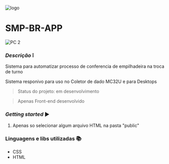 ![logo](https://user-images.githubusercontent.com/58003503/94343747-b7da6a80-fff0-11ea-9859-323782609ce5.png)



# SMP-BR-APP

![PC 2](https://user-images.githubusercontent.com/58003503/94344091-51a31700-fff3-11ea-9b75-f311ad7e3299.JPG)



### *Descrição* :grey_exclamation:
Sistema para automatizar processo de conferencia de empilhadeira na troca de turno

Sistema responivo para uso no Coletor de dado MC32U e para Desktops

> Status do projeto: em desenvolvimento

> Apenas Front-end desenvolvido


### *Getting started* :arrow_forward:

1. Apenas so selecionar algum arquivo HTML na pasta "public"

### Linguagens e libs utilizadas :books:

- CSS
- HTML


